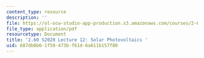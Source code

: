 ```yaml
---
content_type: resource
description: ''
file: https://ol-ocw-studio-app-production.s3.amazonaws.com/courses/2-60j-fundamentals-of-advanced-energy-conversion-spring-2020/687db8b61f59473bf61d6a611b157f80_MIT2_60s20_lec12.pdf
file_type: application/pdf
resourcetype: Document
title: '2.60 S2020 Lecture 12: Solar Photovoltaics '
uid: 687db8b6-1f59-473b-f61d-6a611b157f80
---
```

